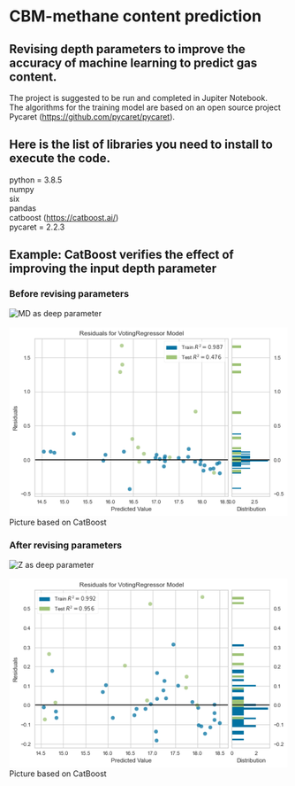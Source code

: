# CBM-methane content prediction
## Revising depth parameters to improve the accuracy of machine learning to predict gas content.

The project is suggested to be run and completed in Jupiter Notebook.
<br/> The algorithms for the training model are based on an open source project Pycaret (https://github.com/pycaret/pycaret).

## Here is the list of libraries you need to install to execute the code.
python = 3.8.5
<br/> numpy
<br/> six 
<br/> pandas
<br/> catboost (https://catboost.ai/)
<br/> pycaret = 2.2.3


## Example: CatBoost verifies the effect of improving the input depth parameter

### Before revising parameters
![MD as deep parameter](https://github.com/lcg29/CBM/blob/main/CBMgas-md.ipynb)  
<br/> 
![image](https://github.com/lcg29/CBM/blob/main/md%20input.png)
<br/> Picture based on CatBoost
### After revising parameters
![Z as deep parameter](https://github.com/lcg29/CBM/blob/main/CBMgas-z.ipynb)  
<br/> 
![image](https://github.com/lcg29/CBM/blob/main/Z%20input.png)
<br/> Picture based on CatBoost
